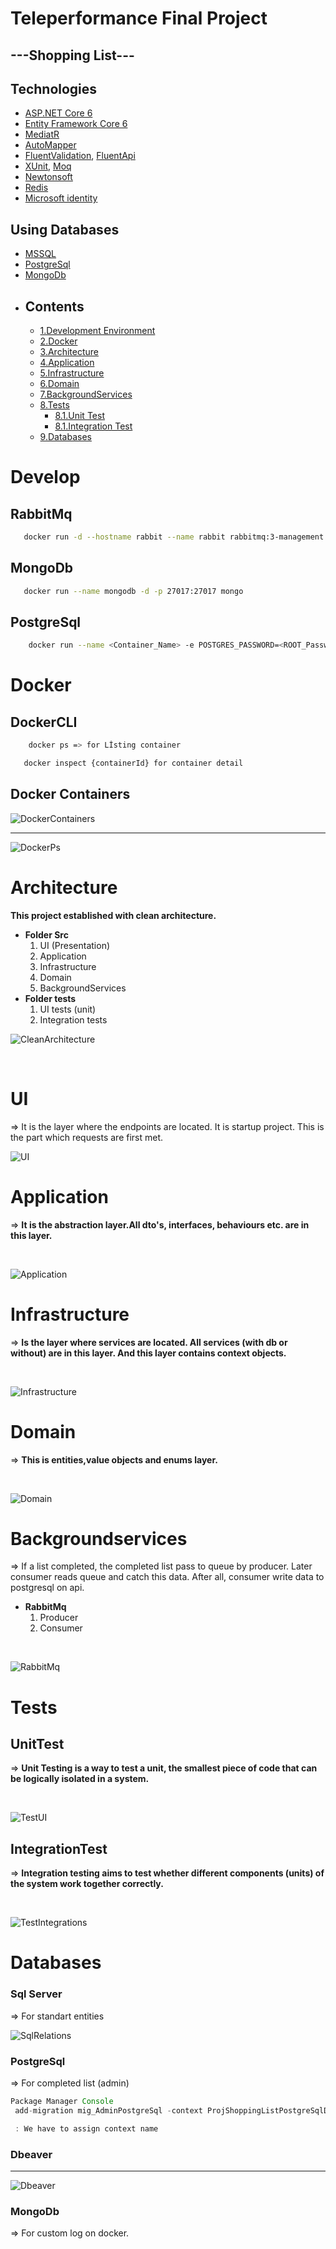 # Teleperformance Final Project

## ---Shopping List---

## Technologies

* [ASP.NET Core 6](https://docs.microsoft.com/en-us/aspnet/core/introduction-to-aspnet-core?view=aspnetcore-6.0)
* [Entity Framework Core 6](https://docs.microsoft.com/en-us/ef/core/)
* [MediatR](https://github.com/jbogard/MediatR)
* [AutoMapper](https://automapper.org/)
* [FluentValidation](https://fluentvalidation.net/), [FluentApi](https://docs.microsoft.com/tr-tr/ef/ef6/modeling/code-first/fluent/types-and-properties)
* [XUnit](https://xunit.net/), [Moq](https://github.com/moq)
* [Newtonsoft](https://www.newtonsoft.com)
* [Redis](https://redis.io/)
* [Microsoft identity](https://docs.microsoft.com/tr-tr/aspnet/core/security/authentication/identity?view=aspnetcore-6.0&tabs=visual-studio)

## Using Databases
* [MSSQL](https://www.microsoft.com/tr-tr/sql-server/sql-server-2019)
* [PostgreSql](https://www.postgresql.org/)
* [MongoDb](https://www.mongodb.com/)


- ## Contents 
  * [1.Development Environment](#develop)
  * [2.Docker](#docker)
  * [3.Architecture](#architecture)
  * [4.Application](#infrastructure)
  * [5.Infrastructure](#application)
  * [6.Domain](#domain)
  * [7.BackgroundServices](#backgroundServices)
  * [8.Tests](#tests)
    * [8.1.Unit Test](#unittest)
    * [8.1.Integration Test](#integrationtest)
  * [9.Databases](#databases)
# Develop

## RabbitMq
```bash 
   docker run -d --hostname rabbit --name rabbit rabbitmq:3-management
```

 ## MongoDb
 ```bash 
    docker run --name mongodb -d -p 27017:27017 mongo
```

## PostgreSql
```bash 
    docker run --name <Container_Name> -e POSTGRES_PASSWORD=<ROOT_Password> -d -p 5432:5432 -v 
```
# Docker

## **DockerCLI**
```bash 
    docker ps => for Lİsting container
```
```bash 
   docker inspect {containerId} for container detail
```
## **Docker Containers**

![DockerContainers](https://user-images.githubusercontent.com/77523736/177659996-34773b02-218c-4dbe-937e-1bd781606b62.png)
<hr>

![DockerPs](https://user-images.githubusercontent.com/77523736/177661719-91574dd1-dd6f-434f-a437-134cd811db96.png)

# Architecture

**This project established with clean architecture.**
* **Folder Src**
  1. UI (Presentation)
  2. Application
  3. Infrastructure
  4. Domain
  5. BackgroundServices
* **Folder tests**
  1. UI tests (unit)
  2. Integration tests

![CleanArchitecture](https://user-images.githubusercontent.com/77523736/177662618-f2aa3879-9f22-4305-a586-b64080c4148f.png)

<br/>

# UI
=>  It is the layer where the endpoints are located. It is startup project. This is the part which requests are first met.

![UI](https://user-images.githubusercontent.com/77523736/177664221-717db88e-c9a0-49bb-9f8c-3b12276b66e0.png)

# Application
=> **It is the abstraction layer.All dto's, interfaces, behaviours etc. are in this layer.**

<br>

![Application](https://user-images.githubusercontent.com/77523736/177666118-84d2eb41-cbe5-4495-b3ff-e797f3e06b58.png)

# Infrastructure
=> **Is the layer where services are located. All services (with db or without)
are in this layer. And this layer contains context objects.**

<br>

![Infrastructure](https://user-images.githubusercontent.com/77523736/177666413-8d41bae5-a090-488b-ab57-d58d6003dbc9.png)

# Domain
=> **This is entities,value objects and enums layer.**

<br>

![Domain](https://user-images.githubusercontent.com/77523736/177666660-436df93e-bdea-4728-9e9e-d8d1253f0e3b.png)


# Backgroundservices
=> If a list completed, the completed list pass to queue by producer. Later consumer reads queue and catch this data. After all, consumer write data to postgresql on api. 
* **RabbitMq**
  1. Producer
  2. Consumer

<br>

  ![RabbitMq](https://user-images.githubusercontent.com/77523736/177667735-4ac7ac70-d8ed-4595-9f22-248f106db583.png)

# Tests

## UnitTest
=> **Unit Testing is a way to test a unit, the smallest piece of code that can be logically isolated in a system.**

<br>

![TestUI](https://user-images.githubusercontent.com/77523736/177666823-a73d71c8-aef6-4565-b6fc-7bc9fb276fda.png)


## IntegrationTest
=> **Integration testing aims to test whether different components (units) of the system work together correctly.**

<br>

![TestIntegrations](https://user-images.githubusercontent.com/77523736/177666973-dc11f0d1-9dcd-4802-850c-6f8df054eb1f.png)

# Databases

### Sql Server
=> For standart entities

![SqlRelations](https://user-images.githubusercontent.com/77523736/177668126-cd1c4be0-23fd-4fd7-aaa0-55535b4247cd.png)

### PostgreSql
=> For completed list (admin)
```javascript
Package Manager Console
 add-migration mig_AdminPostgreSql -context ProjShoppingListPostgreSqlDbContext 

 : We have to assign context name
```
### Dbeaver
<hr>

![Dbeaver](https://user-images.githubusercontent.com/77523736/177670366-044cd4b3-749f-4457-9e20-5748991d4188.png)


### MongoDb
=> For custom log on docker.